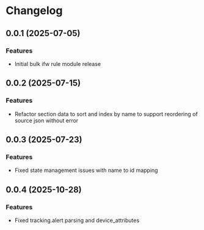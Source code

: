 # Changelog

## 0.0.1 (2025-07-05)

### Features
- Initial bulk ifw rule module release

## 0.0.2 (2025-07-15)

### Features
- Refactor section data to sort and index by name to support reordering of source json without error

## 0.0.3 (2025-07-23)

### Features
- Fixed state management issues with name to id mapping

## 0.0.4 (2025-10-28)

### Features
- Fixed tracking.alert parsing and device_attributes
